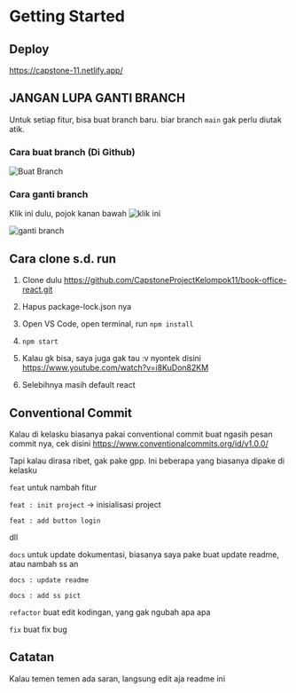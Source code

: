 # Getting Started

## Deploy

https://capstone-11.netlify.app/

## JANGAN LUPA GANTI BRANCH

Untuk setiap fitur, bisa buat branch baru. biar branch `main` gak perlu diutak atik.

### Cara buat branch (Di Github)

![Buat Branch](https://github.com/achmadrizky486/coretan/blob/829c5983da12b43c0ad62b7decdda34796bd5caa/gambar-capstopne/buat-branch.PNG)

### Cara ganti branch

Klik ini dulu, pojok kanan bawah ![klik ini](https://github.com/achmadrizky486/coretan/blob/master/gambar-capstopne/branch.PNG)

![ganti branch](https://github.com/achmadrizky486/coretan/blob/4d9e3e1b91e92d474e8be5a0e1b41e7638d8db73/gambar-capstopne/ganti-branch.png)

## Cara clone s.d. run

1. Clone dulu https://github.com/CapstoneProjectKelompok11/book-office-react.git

2. Hapus package-lock.json nya

3. Open VS Code, open terminal, run `npm install`

4. `npm start`

5. Kalau gk bisa, saya juga gak tau :v nyontek disini https://www.youtube.com/watch?v=i8KuDon82KM

6. Selebihnya masih default react

## Conventional Commit

Kalau di kelasku biasanya pakai conventional commit buat ngasih pesan commit nya, cek disini https://www.conventionalcommits.org/id/v1.0.0/

Tapi kalau dirasa ribet, gak pake gpp. Ini beberapa yang biasanya dipake di kelasku

`feat` untuk nambah fitur

`feat : init project` -> inisialisasi project

`feat : add button login`

dll

`docs` untuk update dokumentasi, biasanya saya pake buat update readme, atau nambah ss an

`docs : update readme`

`docs : add ss pict`

`refactor` buat edit kodingan, yang gak ngubah apa apa

`fix` buat fix bug

## Catatan

Kalau temen temen ada saran, langsung edit aja readme ini
